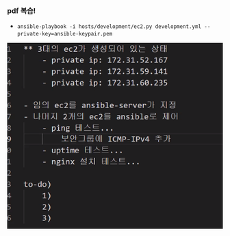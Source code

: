 ### pdf 복습!



- `ansible-playbook -i hosts/development/ec2.py development.yml --private-key=ansible-keypair.pem`

![image-20210331175248529](img.assets/image-20210331175248529.png)

